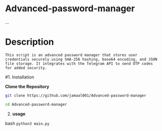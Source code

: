 # Advanced-password-manager
...

# Description
 ```This script is an advanced password manager that stores user credentials securely using SHA-256 hashing, base64 encoding, and JSON file storage. It integrates with the Telegram API to send OTP codes for added security.```

#1. Installation

**Clone the Repository**

```bash 
git clone https://github.com/jamaal001/Advanced-password-manager

cd Advanced-password-manager


```

2.  **usage**

bash ``` python3 main.py ```



